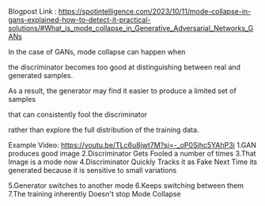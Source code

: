 Blogpost Link : https://spotintelligence.com/2023/10/11/mode-collapse-in-gans-explained-how-to-detect-it-practical-solutions/#What_is_mode_collapse_in_Generative_Adversarial_Networks_GANs


In the case of GANs, mode collapse can happen when 

the discriminator becomes too good at distinguishing between real and generated samples. 

As a result, the generator may find it easier to produce a limited set of samples 

that can consistently fool the discriminator 

rather than explore the full distribution of the training data.

Example Video: https://youtu.be/TLc6u8jwt7M?si=-_oP0Sjhc5YAhP3i
1.GAN produces good image
2.Discriminator Gets Fooled a number of times
3.That Image is a mode now
4.Discriminator Quickly Tracks it as Fake Next Time its generated
because it is sensitive to small variations

5.Generator switches to another mode
6.Keeps switching between them
7.The training inherently Doesn't stop Mode Collapse